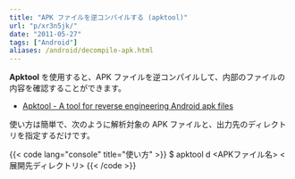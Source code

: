 ```yaml
---
title: "APK ファイルを逆コンパイルする (apktool)"
url: "p/xr3n5jk/"
date: "2011-05-27"
tags: ["Android"]
aliases: /android/decompile-apk.html
---
```


__Apktool__ を使用すると、APK ファイルを逆コンパイルして、内部のファイルの内容を確認することができます。

- [Apktool - A tool for reverse engineering Android apk files](https://ibotpeaches.github.io/Apktool/)

使い方は簡単で、次のように解析対象の APK ファイルと、出力先のディレクトリを指定するだけです。

{{< code lang="console" title="使い方" >}}
$ apktool d <APKファイル名> <展開先ディレクトリ>
{{< /code >}}

